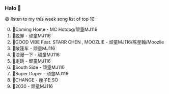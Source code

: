 

### Halo 👋

😄 listen to my this week song list of top 10:

0. 🌈Coming Home - MC Hotdog/顽童MJ116
1. 🌈脱罪 - 顽童MJ116
2. 🌈GOOD VIBE Feat. STARR CHEN , MOOZLIE - 顽童MJ116/陈星翰/Moozlie
3. 🌈敞篷车 - 顽童MJ116
4. 🌈浪漫一下 - 顽童MJ116
5. 🌈走跳 - 顽童MJ116
6. 🌈South Side - 顽童MJ116
7. 🌈Super Duper - 顽童MJ116
8. 🌈CHANGE - 瘦子E.SO
9. 🌈2030 - 顽童MJ116

